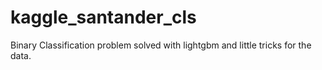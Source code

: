 # kaggle_santander_cls
Binary Classification problem solved with lightgbm and little tricks for the data.
